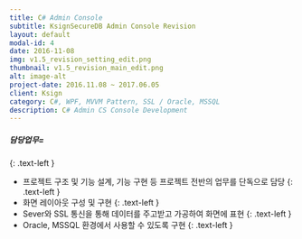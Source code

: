```yaml
---
title: C# Admin Console
subtitle: KsignSecureDB Admin Console Revision
layout: default
modal-id: 4
date: 2016-11-08
img: v1.5_revision_setting_edit.png 
thumbnail: v1.5_revision_main_edit.png
alt: image-alt
project-date: 2016.11.08 ~ 2017.06.05
client: Ksign
category: C#, WPF, MVVM Pattern, SSL / Oracle, MSSQL
description: C# Admin CS Console Development
---
```

##### 담당업무=
{: .text-left }
* 프로젝트 구조 및 기능 설계, 기능 구현 등 프로젝트 전반의 업무를 단독으로 담당
{: .text-left }
* 화면 레이아웃 구성 및 구현
{: .text-left }
* Sever와 SSL 통신을 통해 데이터를 주고받고 가공하여 화면에 표현
{: .text-left }
* Oracle, MSSQL 환경에서 사용할 수 있도록 구현
{: .text-left }